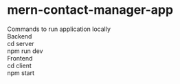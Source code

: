 # mern-contact-manager-app
Commands to run application locally <br />
Backend <br />
cd server <br />
npm run dev <br />
Frontend <br />
cd client<br />
npm start<br />
